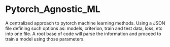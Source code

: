 # Pytorch_Agnostic_ML
A centralized approach to pytorch machine learning methods. Using a JSON file defining such options as: models, criterion, train and test data, loss, etc into one file. A root base of code will parse the information and proceed to train a model using those parameters.
